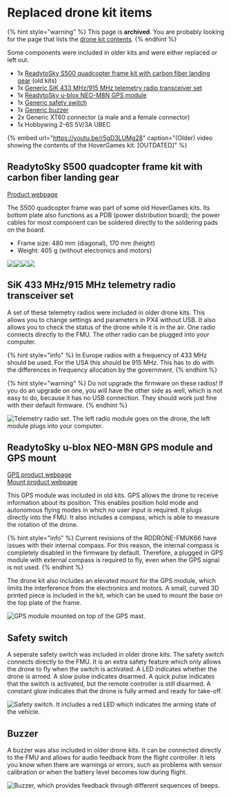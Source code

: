 # Replaced drone kit items

{% hint style="warning" %}
This page is **archived**. You are probably looking for the page that lists the [drone kit contents](../userguide/getting-started/drone-kit-contents.md).
{% endhint %}

Some components were included in older kits and were either replaced or left out.

* 1x [ReadytoSky S500 quadcopter frame kit with carbon fiber landing gear](../userguide/getting-started/drone-kit-contents.md#readytosky-s500-quadcopter-frame-kit-with-carbon-fiber-landing-gear) \(old kits\)
* 1x [Generic SiK 433 MHz/915 MHz telemetry radio transceiver set](../userguide/getting-started/drone-kit-contents.md#sik-433-mhz-915-mhz-telemetry-radio-transceiver-set)
* 1x [ReadytoSky u-blox NEO-M8N GPS module](../userguide/getting-started/drone-kit-contents.md#readytosky-u-blox-neo-m-8-n-gps-module-and-gps-mount)
* 1x [Generic safety switch](../userguide/getting-started/drone-kit-contents.md#safety-switch)
* 1x [Generic buzzer](../userguide/getting-started/drone-kit-contents.md#buzzer)
* 2x Generic XT60 connector \(a male and a female connector\)
* 1x Hobbywing 2-6S 5V/3A UBEC

{% embed url="https://youtu.be/r5gD3LUMg28" caption="\(Older\) video showing the contents of the HoverGames kit. \[OUTDATED\]" %}

## ReadytoSky S500 quadcopter frame kit with carbon fiber landing gear

[Product webpage](http://www.readytosky.com/e_productshow/?422-Readytosky-S500-Quadcopter-Frame-Kit-with-Carbon-Fiber-Landing-Gear-422.html)

The S500 quadcopter frame was part of some old HoverGames kits. Its bottom plate also functions as a PDB \(power distribution board\); the power cables for most component can be soldered directly to the soldering pads on the board.

* Frame size: 480 mm \(diagonal\), 170 mm \(height\)
* Weight: 405 g \(without electronics and motors\)

![](../.gitbook/assets/s500framebox.jpg)![](../.gitbook/assets/s500framekitcontents.jpg)![](../.gitbook/assets/s500framecomponents.jpg)![](../.gitbook/assets/s500frameassembled.jpg)

## SiK 433 MHz/915 MHz telemetry radio transceiver set

A set of these telemetry radios were included in older drone kits. This allows you to change settings and parameters in PX4 without USB. It also allows you to check the status of the drone while it is in the air. One radio connects directly to the FMU. The other radio can be plugged into your computer.

{% hint style="info" %}
In Europe radios with a frequency of 433 MHz should be used. For the USA this should be 915 MHz. This has to do with the differences in frequency allocation by the government.
{% endhint %}

{% hint style="warning" %}
Do not upgrade the firmware on these radios! If you do an upgrade on one, you will have the other side as well, which is not easy to do, because it has no USB connection. They should work just fine with their default firmware.
{% endhint %}

![Telemetry radio set. The left radio module goes on the drone, the left module plugs into your computer.](../.gitbook/assets/readytoskytelemetry.jpg)

## ReadytoSky u-blox NEO-M8N GPS module and GPS mount

[GPS product webpage](http://www.readytosky.com/e_productshow/?527-Readytosky-Ublox-NEO-M8N-GPS--For-APM-and-Pixhawk-Flight-Controller-527.html)  
[Mount product webpage](http://www.readytosky.com/e_productshow/?955-Plastic-GPS-Antenna-Foldable-Mount-Holder-955.html)

This GPS module was included in old kits. GPS allows the drone to receive information about its position. This enables position hold mode and autonomous flying modes in which no user input is required. It plugs directly into the FMU. It also includes a compass, which is able to measure the rotation of the drone.

{% hint style="info" %}
Current revisions of the RDDRONE-FMUK66 have issues with their internal compass. For this reason, the internal compass is completely disabled in the firmware by default. Therefore, a plugged in GPS module with external compass is required to fly, even when the GPS signal is not used.
{% endhint %}

The drone kit also includes an elevated mount for the GPS module, which limits the interference from the electronics and motors. A small, curved 3D printed piece is included in the kit, which can be used to mount the base on the top plate of the frame.

![GPS module mounted on top of the GPS mast.](../.gitbook/assets/readytoskygps.jpg)

## Safety switch

A seperate safety switch was included in older drone kits. The safety switch connects directly to the FMU. It is an extra safety feature which only allows the drone to fly when the switch is activated. A LED indicates whether the drone is armed. A slow pulse indicates disarmed. A quick pulse indicates that the switch is activated, but the remote controller is still disarmed. A constant glow indicates that the drone is fully armed and ready for take-off.

![Safety switch. It includes a red LED which indicates the arming state of the vehicle.](../.gitbook/assets/safetyswitch.jpg)

## Buzzer

A buzzer was also included in older drone kits. It can be connected directly to the FMU and allows for audio feedback from the flight controller. It lets you know when there are warnings or errors, such as problems with sensor calibration or when the battery level becomes low during flight.

![Buzzer, which provides feedback through different sequences of beeps.](../.gitbook/assets/buzzer%20%281%29.jpg)


